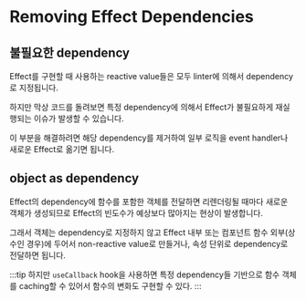# Removing Effect Dependencies

## 불필요한 dependency

Effect를 구현할 때 사용하는 reactive value들은 모두 linter에 의해서 dependency로 지정됩니다.

하지만 막상 코드를 돌려보면 특정 dependency에 의해서 Effect가 불필요하게 재실행되는 이슈가 발생할 수 있습니다.

이 부분을 해결하려면 해당 dependency를 제거하여 일부 로직을 event handler나 새로운 Effect로 옮기면 됩니다.

## object as dependency

Effect의 dependency에 함수를 포함한 객체를 전달하면 리렌더링될 때마다 새로운 객체가 생성되므로 Effect의 빈도수가 예상보다 많아지는 현상이 발생합니다.

그래서 객체는 dependency로 지정하지 않고 Effect 내부 또는 컴포넌트 함수 외부(상수인 경우)에 두어서 non-reactive value로 만들거나, 속성 단위로 dependency로 전달하면 됩니다.

:::tip
하지만 `useCallback` hook을 사용하면 특정 dependency들 기반으로 함수 객체를 caching할 수 있어서 함수의 변화도 구현할 수 있다.
:::
